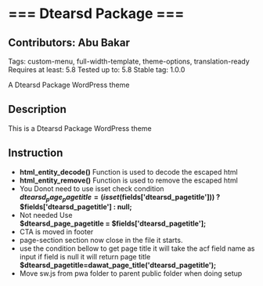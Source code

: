 # === Dtearsd Package ===

## Contributors: Abu Bakar

Tags: custom-menu, full-width-template, theme-options, translation-ready
Requires at least: 5.8
Tested up to: 5.8
Stable tag: 1.0.0

A Dtearsd Package WordPress theme

## Description

This is a Dtearsd Package WordPress theme

## Instruction

-   **html_entity_decode()** Function is used to decode the escaped html
-   **html_entity_remove()** Function is used to remove the escaped html
-   You Donot need to use isset check condition<br>
    **$dtearsd_page_pagetitle = (isset($fields['dtearsd_pagetitle'])) ? $fields['dtearsd_pagetitle'] : null;**
-   Not needed Use<br>
    **$dtearsd_page_pagetitle = $fields['dtearsd_pagetitle'];**
-   CTA is moved in footer
-   page-section section now close in the file it starts.
-   use the condition bellow to get page title it will take the acf field name as input if field is null it will return page title<br>
    **$dtearsd_pagetitle=dawat_page_title('dtearsd_pagetitle');**
-   Move sw.js from pwa folder to parent public folder when doing setup
